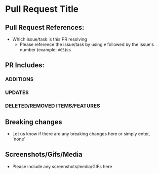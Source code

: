 # Pull Request Title

## Pull Request References:
- Which issue/task is this PR resolving
  - Please reference the issue/task by using `#` followed by the issue's number (example: `#05`)ss

## PR Includes:

### ADDITIONS

### UPDATES

### DELETED/REMOVED ITEMS/FEATURES

## Breaking changes
- Let us know if there are any breaking changes here or simply enter, 'none'

## Screenshots/Gifs/Media
- Please include any screenshots/media/GIFs here
